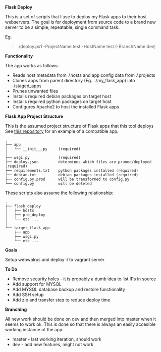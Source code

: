 **Flask Deploy**

This is a set of scripts that I use to deploy my Flask apps to their host webservers. The goal is for deployment from source code to a brand new server to be a simple, repeatable, single command task.

Eg.
> .\deploy.ps1 -ProjectName test -HostName test (-BranchName dev)

**Functionality**

The app works as follows:
* Reads host metadata from .\hosts and app config data from .\projects
* Clones apps from parent directory (Eg. ..\my_flask_app) into .\staged_apps
* Prunes unwanted files
* Installs required debian packages on target host
* Installs required python packages on target host
* Configures Apache2 to host the installed Flask apps

**Flask App Project Structure**

This is the assumed project structure of Flask apps that this tool deploys
See [this repository](https://github.com/MattSegal/ChrisRoddWebsite) for an example of a compatible app.
```
.
├── app
│   └── __init__.py     (required)
│
├── wsgi.py             (required)
├── deploy.json         determines which files are pruned/deployed (required)
├── requirements.txt    python packages installed (required)
├── debian.txt          debian packages installed (required) 
├── config.py.prod      will be transformed to config.py
└── config.py           will be deleted
```

These scripts also assume the following relationship:
```
.
├── flask_deploy
│   ├── hosts
│   ├── pre_deploy
│   └── etc ... 
│
└── target_flask_app
    ├── app
    ├── wsgi.py
    └── etc ... 
```

**Goals**

Setup webwalrus and deploy it to vagrant server

**To Do**
  
* Remove security holes - it is probably a dumb idea to list IPs in source
* Add support for MYSQL
* Add MYSQL database backup and restore functionality
* Add SSH setup
* Add zip and transfer step to reduce deploy time

**Branching**

All new work should be done on dev and then merged into master when it seems to work ok. This is done so that there is always an easily accesible working instance of the app.

* master    - last working iteration, should work
* dev       - add new features, might not work
